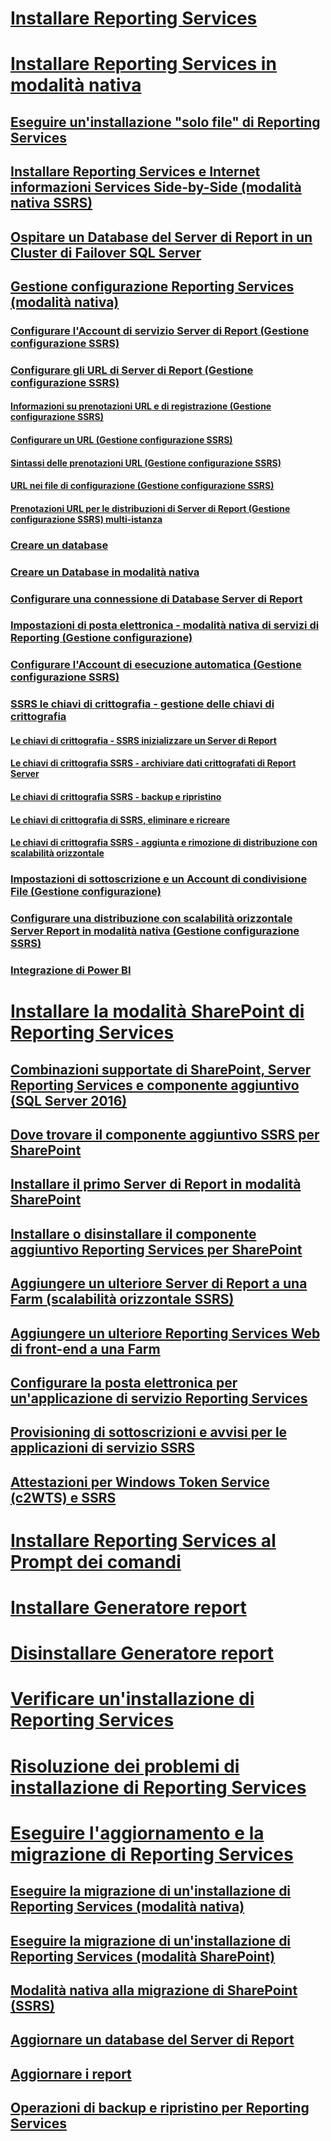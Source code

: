 # [Installare Reporting Services](install-reporting-services.md)


# [Installare Reporting Services in modalità nativa](install-reporting-services-native-mode-report-server.md)  
## [Eseguire un'installazione "solo file" di Reporting Services](files-only-installation-reporting-services.md)  
## [Installare Reporting Services e Internet informazioni Services Side-by-Side (modalità nativa SSRS)](install-reporting-and-internet-information-services-side-by-side.md)  
## [Ospitare un Database del Server di Report in un Cluster di Failover SQL Server](host-a-report-server-database-in-a-sql-server-failover-cluster.md)  
## [Gestione configurazione Reporting Services (modalità nativa)](reporting-services-configuration-manager-native-mode.md)  
### [Configurare l'Account di servizio Server di Report (Gestione configurazione SSRS)](configure-the-report-server-service-account-ssrs-configuration-manager.md)  
### [Configurare gli URL di Server di Report (Gestione configurazione SSRS)](configure-report-server-urls-ssrs-configuration-manager.md)  
#### [Informazioni su prenotazioni URL e di registrazione (Gestione configurazione SSRS)](about-url-reservations-and-registration-ssrs-configuration-manager.md)  
#### [Configurare un URL (Gestione configurazione SSRS)](configure-a-url-ssrs-configuration-manager.md)  
#### [Sintassi delle prenotazioni URL (Gestione configurazione SSRS)](url-reservation-syntax-ssrs-configuration-manager.md)  
#### [URL nei file di configurazione (Gestione configurazione SSRS)](urls-in-configuration-files-ssrs-configuration-manager.md)  
#### [Prenotazioni URL per le distribuzioni di Server di Report (Gestione configurazione SSRS) multi-istanza](url-reservations-for-multi-instance-report-server-deployments.md)  
### [Creare un database](ssrs-report-server-create-a-report-server-database.md)  
### [Creare un Database in modalità nativa](ssrs-report-server-create-a-native-mode-report-server-database.md)  
### [Configurare una connessione di Database Server di Report](configure-a-report-server-database-connection-ssrs-configuration-manager.md)  
### [Impostazioni di posta elettronica - modalità nativa di servizi di Reporting (Gestione configurazione)](e-mail-settings-reporting-services-native-mode-configuration-manager.md)  
### [Configurare l'Account di esecuzione automatica (Gestione configurazione SSRS)](configure-the-unattended-execution-account-ssrs-configuration-manager.md)  
### [SSRS le chiavi di crittografia - gestione delle chiavi di crittografia](ssrs-encryption-keys-manage-encryption-keys.md)  
#### [Le chiavi di crittografia - SSRS inizializzare un Server di Report](ssrs-encryption-keys-initialize-a-report-server.md)  
#### [Le chiavi di crittografia SSRS - archiviare dati crittografati di Report Server](ssrs-encryption-keys-store-encrypted-report-server-data.md)  
#### [Le chiavi di crittografia SSRS - backup e ripristino](ssrs-encryption-keys-back-up-and-restore-encryption-keys.md)  
#### [Le chiavi di crittografia di SSRS, eliminare e ricreare](ssrs-encryption-keys-delete-and-re-create-encryption-keys.md)  
#### [Le chiavi di crittografia SSRS - aggiunta e rimozione di distribuzione con scalabilità orizzontale](add-and-remove-encryption-keys-for-scale-out-deployment.md)  
### [Impostazioni di sottoscrizione e un Account di condivisione File (Gestione configurazione)](subscription-settings-and-a-file-share-account-configuration-manager.md)  
### [Configurare una distribuzione con scalabilità orizzontale Server Report in modalità nativa (Gestione configurazione SSRS)](configure-a-native-mode-report-server-scale-out-deployment.md)  
### [Integrazione di Power BI](power-bi-report-server-integration-configuration-manager.md)  


# [Installare la modalità SharePoint di Reporting Services](install-reporting-services-sharepoint-mode.md)  
## [Combinazioni supportate di SharePoint, Server Reporting Services e componente aggiuntivo (SQL Server 2016)](supported-combinations-of-sharepoint-and-reporting-services-server.md)  
## [Dove trovare il componente aggiuntivo SSRS per SharePoint](where-to-find-the-reporting-services-add-in-for-sharepoint-products.md)  
## [Installare il primo Server di Report in modalità SharePoint](install-the-first-report-server-in-sharepoint-mode.md)  
## [Installare o disinstallare il componente aggiuntivo Reporting Services per SharePoint](install-or-uninstall-the-reporting-services-add-in-for-sharepoint.md)  
## [Aggiungere un ulteriore Server di Report a una Farm (scalabilità orizzontale SSRS)](add-an-additional-report-server-to-a-farm-ssrs-scale-out.md)  
## [Aggiungere un ulteriore Reporting Services Web di front-end a una Farm](add-an-additional-reporting-services-web-front-end-to-a-farm.md)  
## [Configurare la posta elettronica per un'applicazione di servizio Reporting Services](configure-e-mail-for-a-reporting-services-service-application.md)
## [Provisioning di sottoscrizioni e avvisi per le applicazioni di servizio SSRS](provision-subscriptions-and-alerts-for-ssrs-service-applications.md)  
## [Attestazioni per Windows Token Service (c2WTS) e SSRS](claims-to-windows-token-service-c2wts-and-reporting-services.md)  


# [Installare Reporting Services al Prompt dei comandi](install-reporting-services-at-the-command-prompt.md)  
# [Installare Generatore report](install-report-builder.md)  
# [Disinstallare Generatore report](uninstall-report-builder.md)  
# [Verificare un'installazione di Reporting Services](verify-a-reporting-services-installation.md)  
# [Risoluzione dei problemi di installazione di Reporting Services](troubleshoot-a-reporting-services-installation.md)  


# [Eseguire l'aggiornamento e la migrazione di Reporting Services](upgrade-and-migrate-reporting-services.md)  
## [Eseguire la migrazione di un'installazione di Reporting Services (modalità nativa)](migrate-a-reporting-services-installation-native-mode.md)  
## [Eseguire la migrazione di un'installazione di Reporting Services (modalità SharePoint)](migrate-a-reporting-services-installation-sharepoint-mode.md)  
## [Modalità nativa alla migrazione di SharePoint (SSRS)](native-to-sharepoint-migration-ssrs.md)  
## [Aggiornare un database del Server di Report](upgrade-a-report-server-database.md)  
## [Aggiornare i report](upgrade-reports.md)  
## [Operazioni di backup e ripristino per Reporting Services](backup-and-restore-operations-for-reporting-services.md)  
